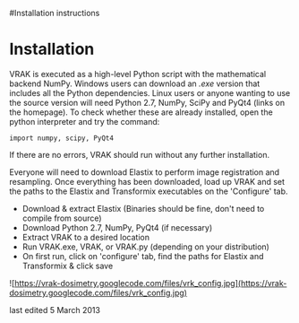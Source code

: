 #Installation instructions

# Installation #


VRAK is executed as a high-level Python script with the mathematical backend NumPy. Windows users can download an _.exe_ version that includes all the Python dependencies. Linux users or anyone wanting to use the source version will need Python 2.7, NumPy, SciPy and PyQt4 (links on the homepage).
To check whether these are already installed, open the python interpreter and try the command:
```
import numpy, scipy, PyQt4
```
If there are no errors, VRAK should run without any further installation.


Everyone will need to download Elastix to perform image registration and resampling.
Once everything has been downloaded, load up VRAK and set the paths to the Elastix and Transformix executables on the 'Configure' tab.

  * Download & extract Elastix (Binaries should be fine, don't need to compile from source)
  * Download Python 2.7, NumPy, PyQt4 (if necessary)
  * Extract VRAK to a desired location
  * Run VRAK.exe, VRAK, or VRAK.py (depending on your distribution)
  * On first run, click on 'configure' tab, find the paths for Elastix and Transformix & click save

![https://vrak-dosimetry.googlecode.com/files/vrk_config.jpg](https://vrak-dosimetry.googlecode.com/files/vrk_config.jpg)

last edited 5 March 2013